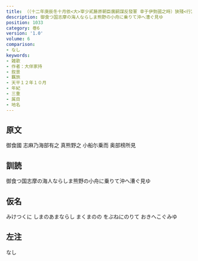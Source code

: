 ```yaml
---
title: （（十二年庚辰冬十月依<大>宰少貳藤原朝臣廣嗣謀反發軍 幸于伊勢國之時）狭殘<行宮>大伴宿祢家持作歌二首）
description: 御食つ国志摩の海人ならしま熊野の小舟に乗りて沖へ漕ぐ見ゆ
position: 1033
category: 巻6
version: '1.0'
volume: 6
comparison:
- なし
keywords:
- 雑歌
- 作者：大伴家持
- 叙景
- 羈旅
- 天平１２年１０月
- 年紀
- 三重
- 属目
- 地名
---
```


## 原文

御食國 志麻乃海部有之 真熊野之 小船尓乗而 奥部榜所見

## 訓読

御食つ国志摩の海人ならしま熊野の小舟に乗りて沖へ漕ぐ見ゆ

## 仮名

みけつくに しまのあまならし まくまのの をぶねにのりて おきへこぐみゆ

## 左注

なし
